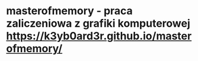 # masterofmemory - praca zaliczeniowa z grafiki komputerowej https://k3yb0ard3r.github.io/masterofmemory/
